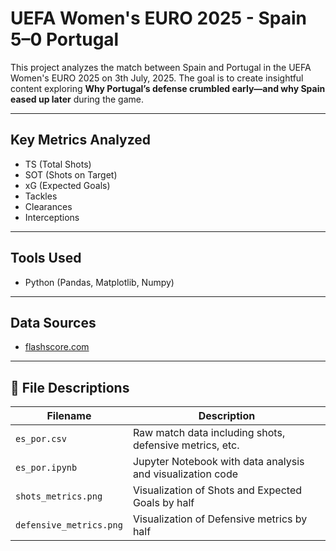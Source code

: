 # UEFA Women's EURO 2025 - Spain 5–0 Portugal

This project analyzes the match between Spain and Portugal in the UEFA Women's EURO 2025 on 3th July, 2025. The goal is to create insightful content exploring **Why Portugal’s defense crumbled early—and why Spain eased up later** during the game.

---

## Key Metrics Analyzed

- TS (Total Shots)
- SOT (Shots on Target)
- xG (Expected Goals)
- Tackles
- Clearances
- Interceptions

---

## Tools Used

- Python (Pandas, Matplotlib, Numpy)

---

## Data Sources

- [flashscore.com](https://www.flashscore.com) 

---

## 📁 File Descriptions

| Filename              | Description                                               |
|-----------------------|-----------------------------------------------------------|
| `es_por.csv`          | Raw match data including shots, defensive metrics, etc.  |
| `es_por.ipynb`        | Jupyter Notebook with data analysis and visualization code |
| `shots_metrics.png`   | Visualization of Shots and Expected Goals by half         |
| `defensive_metrics.png` | Visualization of Defensive metrics by half               |

